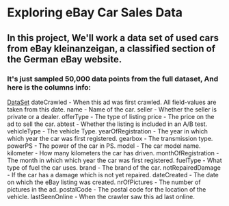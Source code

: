 # Exploring eBay Car Sales Data
## In this project, We'll work a data set of used cars from eBay kleinanzeigan, a classified section of the German eBay website.
### It's just sampled 50,000 data points from the full dataset, And here is the columns info:
[DataSet](https://www.kaggle.com/orgesleka/used-cars-database/data) dateCrawled - When this ad was first crawled. All field-values are taken from this date. name - Name of the car. seller - Whether the seller is private or a dealer. offerType - The type of listing price - The price on the ad to sell the car. abtest - Whether the listing is included in an A/B test. vehicleType - The vehicle Type. yearOfRegistration - The year in which which year the car was first registered. gearbox - The transmission type. powerPS - The power of the car in PS. model - The car model name. kilometer - How many kilometers the car has driven. monthOfRegistration - The month in which which year the car was first registered. fuelType - What type of fuel the car uses. brand - The brand of the car. notRepairedDamage - If the car has a damage which is not yet repaired. dateCreated - The date on which the eBay listing was created. nrOfPictures - The number of pictures in the ad. postalCode - The postal code for the location of the vehicle. lastSeenOnline - When the crawler saw this ad last online.

